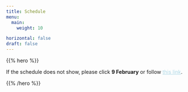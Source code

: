 ```yaml
---
title: Schedule
menu:
  main:
    weight: 10

horizontal: false
draft: false
---
```


{{% hero %}}

<!--
<a class="btn primary btn-lg" href="/schedule/schedule.ics">
    <svg class="icon icon-calendar"><use xlink:href="#calendar"></use></svg> ICal
</a>

<a class="btn primary btn-lg" href="https://firebasestorage.googleapis.com/v0/b/devfesttoulouse-1f1dc.appspot.com/o/schedule-en.pdf?alt=media&token=fe0e605e-8d09-482c-9ac8-fea31197c1ab">
    <svg class="icon icon-pdf"><use xlink:href="#pdf"></use></svg> PDF
</a>
-->

If the schedule does not show, please click **9 February** or follow 
<a style="color: lightblue" href="https://www.reprozurich.org/schedule/#day_2023-02-09">this link</a>.

<!-- TODO: filter and search -->
{{% /hero %}}
